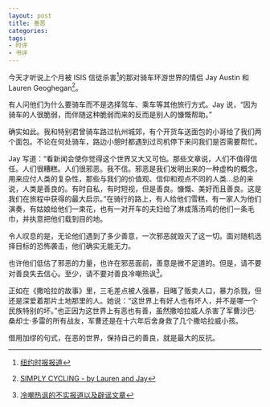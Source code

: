 ```yaml
---
layout: post
title: 善恶
categories: 
tags:
- 时评
- 书评
---
```

今天才听说上个月被 ISIS 信徒杀害[^1]的那对骑车环游世界的情侣 Jay Austin 和 Lauren Geoghegan[^2]。

有人问他们为什么要骑车而不是选择驾车、乘车等其他旅行方式。Jay 说，“因为骑车的人很脆弱，而伴随这种脆弱而来的反而是别人的慷慨帮助。”

确实如此。我和特别君曾骑车路过杭州城郊，有个开货车送面包的小哥给了我们两个面包。不论在何处骑车，路边小憩时都遇到过司机停下来问我们是否需要帮忙。

Jay 写道：“看新闻会使你觉得这个世界又大又可怕。那些文章说，人们不值得信任。人们很糟糕。人们很邪恶。我不信。邪恶是我们发明出来的一种虚构的概念，用来应付人类的复杂性，那些与我们的价值观、信仰和观点不同的人类...总的来说，人类是善良的。有时自私，有时短视，但是善良。慷慨、美好而且善良。这是我们在旅程中获得的最大启示。”在骑行的路上，有人给他们雪糕，有一家人为他们演奏，有姑娘给他们一束花，也有一对开车的夫妇给了淋成落汤鸡的他们一条毛巾，并执意把他们载到目的地。

令人叹息的是，无论他们遇到了多少善意，一次邪恶就毁灭了这一切。面对随机选择目标的恐怖袭击，他们确实无能无力。

也许他们低估了邪恶的力量，也许在邪恶面前，善意是微不足道的。但是，请不要对善良失去信心。至少，请不要对善良冷嘲热讽[^3]。

正如在《撒哈拉的故事》里，三毛差点被人强暴，目睹了贩卖人口，暴力杀戮，但还是深爱着那片土地那里的人。她说：“这世界上有好人也有坏人，并不是哪一个民族特别的坏。”也正因为这世界上有恶也有善，虽然撒哈拉威人杀害了军曹沙巴·桑却士·多雷的所有战友，军曹还是在十六年后舍身救了几个撒哈拉威小孩。

借用加缪的句式，在恶的世界，保持自己的善良，就是最大的反抗。

[^1]: [纽约时报报道](https://www.nytimes.com/2018/08/07/world/asia/islamic-state-tajikistan-bike-attack.html?_ga=2.59285549.142301762.1534475808-1198126014.1527447411)
[^2]: [SIMPLY CYCLING - by Lauren and Jay](http://www.simplycycling.org/)
[^3]: [冷嘲热讽的不实报道以及辟谣文章](https://www.douban.com/people/mixuyang/status/2218409159/)
